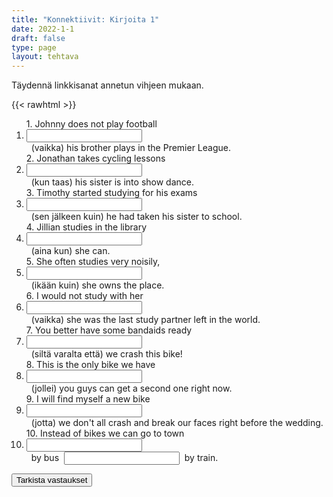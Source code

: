 ```yaml
---
title: "Konnektiivit: Kirjoita 1"
date: 2022-1-1
draft: false
type: page
layout: tehtava
---
```


Täydennä linkkisanat annetun vihjeen mukaan.

{{< rawhtml >}}
<link rel="stylesheet" type="text/css" href="/css/kirjoita1.css"/>
<div class="tehtava">
<form autocomplete="off">
  <ol>
  
<section>
1. Johnny does not play football&nbsp;<li><input id="q1" type="text"/><span></span></li>&nbsp; (vaikka) his brother plays in the Premier League.
</section>
<section>
2. Jonathan takes cycling lessons &nbsp;<li><input id="q2" type="text"/><span></span></li>&nbsp; (kun taas) his sister is into show dance.
</section>
<section>
3. Timothy started studying for his exams&nbsp;<li><input id="q3" type="text"/><span></span></li>&nbsp; (sen jälkeen kuin) he had taken his sister to school.
</section>
<section>
4. Jillian studies in the library&nbsp;<li><input id="q4" type="text"/><span></span></li>&nbsp; (aina kun) she can.
</section>
<section>
5. She often studies very noisily,&nbsp;<li><input id="q5" type="text"/><span></span></li>&nbsp; (ikään kuin) she owns the place.
</section>
<section>
6. I would not study with her &nbsp;<li><input id="q6" type="text"/><span></span></li>&nbsp; (vaikka) she was the last study partner left in the world.
</section>
<section>
7. You better have some bandaids ready&nbsp;<li><input id="q7" type="text"/><span></span></li>&nbsp; (siltä varalta että) we crash this bike!
</section>
<section>
8. This is the only bike we have&nbsp;<li><input id="q8" type="text"/><span></span></li>&nbsp; (jollei) you guys can get a second one right now.
</section>
<section>
9. I will find myself a new bike &nbsp;<li><input id="q9" type="text"/><span></span></li>&nbsp; (jotta) we don't all crash and break our faces right before the wedding.
</section>
<section>
10. Instead of bikes we can go to town &nbsp;<li><input id="q10" type="text"/><span></span></li>&nbsp; by bus &nbsp;<input id="q11" type="text"/><span></span></li>&nbsp; by train. 
  </ol>
  
<div id="buttonWrapper">
   <input type="submit" id="submit" value="Tarkista vastaukset" />
   </div>
</form>

</div>

<script>
var answers = {
  "q1": ["even though", "although"],
  "q2": ["whereas", "while"],
  "q3": ["after"],
  "q4": ["whenever"],
  "q5": ["as if","as though"],
  "q6": ["even if"],
  "q7": ["in case"],
  "q8": ["unless"],
  "q9": ["so", "so that"],
  "q10": ["either"],
  "q11": ["or"],
};

function markAnswers() {
  $("input[type='text']").each(function() {
    console.log($.inArray(this.value, answers[this.id]));
    if ($.inArray(this.value.toLowerCase().trim(), answers[this.id]) === -1) {
      $(this).parent()[0].setAttribute("class", "vaarin");
    } else {
      $(this).parent()[0].setAttribute("class", "oikein");
    }
  })
}

$("form").on("submit", function(e) {
  e.preventDefault();
  markAnswers();
});

const input = document.querySelector('.tehtava input');
const span = document.querySelector('.tehtava span');

document.querySelectorAll("input").forEach(elem => elem.addEventListener('input', function (event) {
    span.innerHTML = this.value.replace(/\s/g, '&nbsp;');
    this.style.width = span.offsetWidth + 'px';
}));

</script>
</rawhtml>